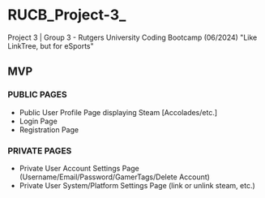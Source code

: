 # RUCB_Project-3_
Project 3 | Group 3 - Rutgers University Coding Bootcamp (06/2024)
"Like LinkTree, but for eSports"

## MVP
### PUBLIC PAGES
- Public User Profile Page displaying Steam [Accolades/etc.]
- Login Page
- Registration Page
### PRIVATE PAGES
- Private User Account Settings Page (Username/Email/Password/GamerTags/Delete Account)
- Private User System/Platform Settings Page (link or unlink steam, etc.)
